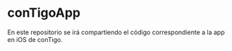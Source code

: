 # conTigoApp
En este repositorio se irá compartiendo el código correspondiente a la app en iOS de conTigo. 

